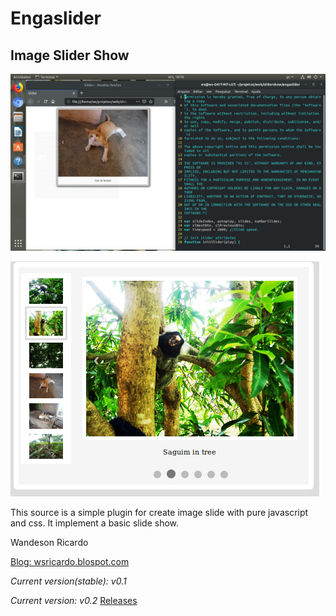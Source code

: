 # Engaslider
## Image Slider Show

![Screenshot of slider](screenshots/screenshot1.jpg)

![Screenshot of slider v0.2](screenshots/engaslider2.jpg)

This source is a simple plugin for create image slide with pure javascript and css.
It implement a basic slide show.


Wandeson Ricardo

[Blog: wsricardo.blospot.com](https://wsricardo.blogspot.com/search/label/techcodes)

*Current version(stable):*  _v0.1_

*Current version:* _v0.2_ [Releases](https://github.com/wsricardo/engaslider/releases)
